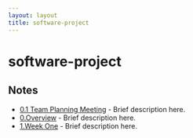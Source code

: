 ```yaml
---
layout: layout
title: software-project
---
```


# software-project

## Notes

- [0.1 Team Planning Meeting](0.1%20Team%20Planning%20Meeting.html) - Brief description here.
- [0.Overview](0.Overview.html) - Brief description here.
- [1.Week One](1.Week%20One.html) - Brief description here.

